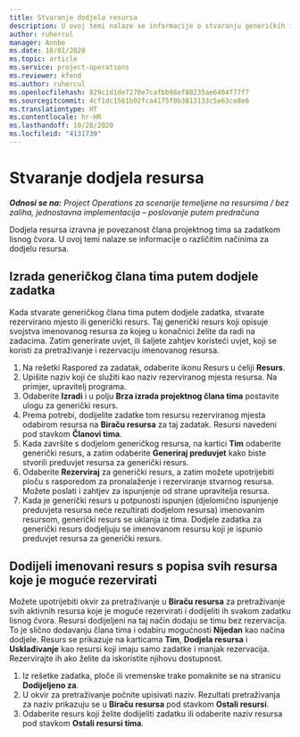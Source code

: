 ```yaml
---
title: Stvaranje dodjela resursa
description: U ovoj temi nalaze se informacije o stvaranju generičkih i imenovanih dodjela resursa.
author: ruhercul
manager: Annbe
ms.date: 10/01/2020
ms.topic: article
ms.service: project-operations
ms.reviewer: kfend
ms.author: ruhercul
ms.openlocfilehash: 829c1d1de7270e7cafbb98ef80235ae6404f77f7
ms.sourcegitcommit: 4cf1dc1561b92fca4175f0b3813133c5e63ce8e6
ms.translationtype: HT
ms.contentlocale: hr-HR
ms.lasthandoff: 10/28/2020
ms.locfileid: "4131739"
---
```

# <a name="create-resource-assignments"></a>Stvaranje dodjela resursa

_**Odnosi se na:** Project Operations za scenarije temeljene na resursima / bez zaliha, jednostavna implementacija – poslovanje putem predračuna_


Dodjela resursa izravna je povezanost člana projektnog tima sa zadatkom lisnog čvora. U ovoj temi nalaze se informacije o različitim načinima za dodjelu resursa.

## <a name="create-a-generic-team-member-through-task-assignment"></a>Izrada generičkog člana tima putem dodjele zadatka


Kada stvarate generičkog člana tima putem dodjele zadatka, stvarate rezervirano mjesto ili generički resurs. Taj generički resurs koji opisuje svojstva imenovanog resursa za kojeg u konačnici želite da radi na zadacima. Zatim generirate uvjet, ili šaljete zahtjev koristeći uvjet, koji se koristi za pretraživanje i rezervaciju imenovanog resursa.

1. Na rešetki Raspored za zadatak, odaberite ikonu Resurs u ćeliji **Resurs**.
2. Upišite naziv koji će služiti kao naziv rezerviranog mjesta resursa. Na primjer, upravitelj programa.
3. Odaberite **Izradi** i u polju **Brza izrada projektnog člana tima** postavite ulogu za generički resurs.
4. Prema potrebi, dodijelite zadatke tom resursu rezerviranog mjesta odabirom resursa na **Biraču resursa** za taj zadatak. Resursi navedeni pod stavkom **Članovi tima**.
5. Kada završite s dodjelom generičkog resursa, na kartici **Tim** odaberite generički resurs, a zatim odaberite **Generiraj preduvjet** kako biste stvorili preduvjet resursa za generički resurs.
6. Odaberite **Rezerviraj** za generički resurs, a zatim možete upotrijebiti ploču s rasporedom za pronalaženje i rezerviranje stvarnog resursa. Možete poslati i zahtjev za ispunjenje od strane upravitelja resursa.
7. Kada je generički resurs u potpunosti ispunjen (djelomično ispunjenje preduvjeta resursa neće rezultirati dodjelom resursa) imenovanim resursom, generički resurs se uklanja iz tima. Dodjele zadatka za generički resurs dodjeljuju se imenovanom resursu koji je ispunio preduvjet resursa za generički resurs.

## <a name="assign-a-named-resource-from-the-list-of-all-bookable-resources"></a>Dodijeli imenovani resurs s popisa svih resursa koje je moguće rezervirati

Možete upotrijebiti okvir za pretraživanje u **Biraču resursa** za pretraživanje svih aktivnih resursa koje je moguće rezervirati i dodijeliti ih svakom zadatku lisnog čvora. Resursi dodijeljeni na taj način dodaju se timu bez rezervacija. To je slično dodavanju člana tima i odabiru mogućnosti **Nijedan** kao načina dodjele. Resurs se prikazuje na karticama **Tim**, **Dodjela resursa** i **Usklađivanje** kao resursi koji imaju samo zadatke i manjak rezervacija. Rezervirajte ih ako želite da iskoristite njihovu dostupnost.

1. Iz rešetke zadatka, ploče ili vremenske trake pomaknite se na stranicu **Dodijeljeno za**.
2. U okvir za pretraživanje počnite upisivati naziv. Rezultati pretraživanja za naziv prikazuju se u **Biraču resursa** pod stavkom **Ostali resursi**.
3. Odaberite resurs koji želite dodijeliti zadatku ili odaberite naziv resursa pod stavkom **Ostali resursi tima**.
